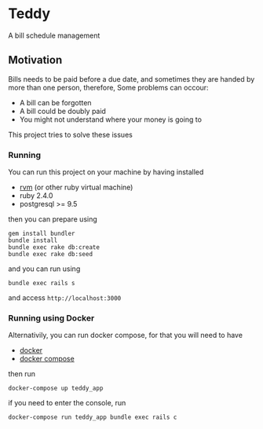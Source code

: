 # Teddy
A bill schedule management

## Motivation

Bills needs to be paid before a due date, and sometimes they are handed by more than one person,
therefore, Some problems can occour:

 - A bill can be forgotten
 - A bill could be doubly paid
 - You might not understand where your money is going to

 This project tries to solve these issues

### Running
 You can run this project on your machine by having installed

 - [rvm](https://rvm.io/rvm/install) (or other ruby virtual machine)
 - ruby 2.4.0
 - postgresql >= 9.5

 then you can prepare using

 ```shell
 gem install bundler
 bundle install
 bundle exec rake db:create
 bundle exec rake db:seed
 ```

 and you can run using

 ```shell
 bundle exec rails s
 ```

 and access ```http://localhost:3000```
### Running using Docker

 Alternativily, you can run docker compose, for that you will need to have
 
 - [docker](https://docs.docker.com/engine/installation/)
 - [docker compose](https://docs.docker.com/compose/install/)

 then run

 ```shell
 docker-compose up teddy_app
 ```

 if you need to enter the console, run

 ```shell
 docker-compose run teddy_app bundle exec rails c
 ```
